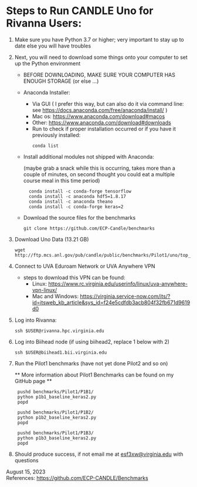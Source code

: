 # Steps to Run CANDLE Uno for Rivanna Users:

1. Make sure you have Python 3.7 or higher; very important to stay up to date else you will have troubles
   
       
2. Next, you will need to download some things onto your computer to set up the Python environment
    * BEFORE DOWNLOADING, MAKE SURE YOUR COMPUTER HAS ENOUGH STORAGE (or else ...)
    * Anaconda Installer:
        * Via GUI ( I prefer this way, but can also do it via command line: see https://docs.anaconda.com/free/anaconda/install/ )
        * Mac os: https://www.anaconda.com/download#macos
        * Other: https://www.anaconda.com/download#downloads
        * Run to check if proper installation occurred or if you have it previously installed:
            ```
            conda list
            ````
    * Install additional modules not shipped with Anaconda:
  
      (maybe grab a snack while this is occurring, takes more than a couple of minutes, on second thought you could eat a multiple course meal in this time period)
      ```
        conda install -c conda-forge tensorflow
        conda install -c anaconda hdf5=1.8.17
        conda install -c anaconda theano
        conda install -c conda-forge keras=2
      ```
    * Download the source files for the benchmarks
        ```
        git clone https://github.com/ECP-Candle/benchmarks
        ```
4. Download Uno Data (13.21 GB)
   ```
   wget http://ftp.mcs.anl.gov/pub/candle/public/benchmarks/Pilot1/uno/top_21_auc_1fold.uno.h5
   ```
      
6. Connect to UVA Eduroam Network or UVA Anywhere VPN
      - steps to download this VPN can be found:
        - Linux: https://www.rc.virginia.edu/userinfo/linux/uva-anywhere-vpn-linux/
        - Mac and Windows: https://virginia.service-now.com/its/?id=itsweb_kb_article&sys_id=f24e5cdfdb3acb804f32fb671d9619d0
          
  
7. Log into Rivanna:
   ```
   ssh $USER@rivanna.hpc.virginia.edu
   ```
  
8. Log into Biihead node (if using biihead2, replace 1 below with 2)
   ```
   ssh $USER@biihead1.bii.virginia.edu
   ```

9. Run the Pilot1 benchmarks (have not yet done Pilot2 and so on)

   ** More information about Pilot1 Benchmarks can be found on my GitHub page **
   ```
    pushd benchmarks/Pilot1/P1B1/
    python p1b1_baseline_keras2.py
    popd

    pushd benchmarks/Pilot1/P1B2/
    python p1b2_baseline_keras2.py
    popd

    pushd benchmarks/Pilot1/P1B3/
    python p1b3_baseline_keras2.py
    popd
   ```
10. Should produce success, if not email me at esf3xw@virginia.edu with questions








August 15, 2023     
References: https://github.com/ECP-CANDLE/Benchmarks





   
